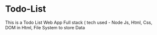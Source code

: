 # Todo-List
This is a Todo List Web App Full stack ( tech used - Node Js, Html, Css, DOM in Html, File System to store Data
